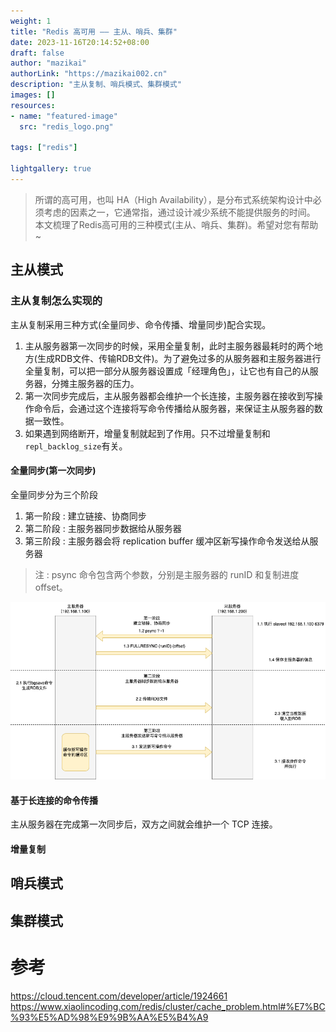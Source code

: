 ```yaml
---
weight: 1
title: "Redis 高可用 —— 主从、哨兵、集群"
date: 2023-11-16T20:14:52+08:00
draft: false
author: "mazikai"
authorLink: "https://mazikai002.cn"
description: "主从复制、哨兵模式、集群模式"
images: []
resources:
- name: "featured-image"
  src: "redis_logo.png"

tags: ["redis"]

lightgallery: true
---
```


> 所谓的高可用，也叫 HA（High Availability），是分布式系统架构设计中必须考虑的因素之一，它通常指，通过设计减少系统不能提供服务的时间。 </br>
> 本文梳理了Redis高可用的三种模式(主从、哨兵、集群)。希望对您有帮助 ~  </br>

<!--more-->

## 主从模式
### 主从复制怎么实现的
主从复制采用三种方式(全量同步、命令传播、增量同步)配合实现。</br>
1. 主从服务器第一次同步的时候，采用全量复制，此时主服务器最耗时的两个地方(生成RDB文件、传输RDB文件)。为了避免过多的从服务器和主服务器进行全量复制，可以把一部分从服务器设置成「经理角色」，让它也有自己的从服务器，分摊主服务器的压力。</br>
2. 第一次同步完成后，主从服务器都会维护一个长连接，主服务器在接收到写操作命令后，会通过这个连接将写命令传播给从服务器，来保证主从服务器的数据一致性。
3. 如果遇到网络断开，增量复制就起到了作用。只不过增量复制和`repl_backlog_size`有关。

#### 全量同步(第一次同步)
全量同步分为三个阶段
1. 第一阶段 : 建立链接、协商同步
2. 第二阶段 : 主服务器同步数据给从服务器
3. 第三阶段 : 主服务器会将 replication buffer 缓冲区新写操作命令发送给从服务器
> 注 : psync 命令包含两个参数，分别是主服务器的 runID 和复制进度 offset。

![Redis主从复制](Redis主从复制.png)

#### 基于长连接的命令传播
主从服务器在完成第一次同步后，双方之间就会维护一个 TCP 连接。

#### 增量复制

## 哨兵模式

## 集群模式

# 参考
https://cloud.tencent.com/developer/article/1924661</br>
https://www.xiaolincoding.com/redis/cluster/cache_problem.html#%E7%BC%93%E5%AD%98%E9%9B%AA%E5%B4%A9</br>